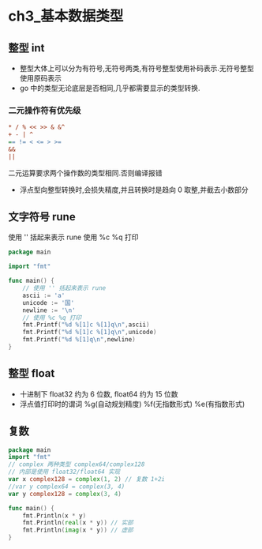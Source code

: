 # ch3_基本数据类型

## 整型 int
- 整型大体上可以分为有符号,无符号两类,有符号整型使用补码表示.无符号整型使用原码表示
- go 中的类型无论底层是否相同,几乎都需要显示的类型转换.

### 二元操作符有优先级
```ini
* / % << >> & &^
+ - | ^
== != < <= > >=
&&
||
```
二元运算要求两个操作数的类型相同.否则编译报错

- 浮点型向整型转换时,会损失精度,并且转换时是趋向 0 取整,并截去小数部分

## 文字符号 rune
使用 '' 括起来表示 rune
使用 %c %q 打印

```go
package main

import "fmt"

func main() {
	// 使用 '' 括起来表示 rune
	ascii := 'a'
	unicode := '国'
	newline := '\n'
	// 使用 %c %q 打印
	fmt.Printf("%d %[1]c %[1]q\n",ascii)
	fmt.Printf("%d %[1]c %[1]q\n",unicode)
	fmt.Printf("%d %[1]q\n",newline)
}
```

## 整型 float
- 十进制下 float32 约为 6 位数, float64 约为 15 位数
- 浮点值打印时的谓词 %g(自动规划精度) %f(无指数形式) %e(有指数形式)

## 复数
```go
package main
import "fmt"
// complex 两种类型 complex64/complex128
// 内部是使用 float32/float64 实现
var x complex128 = complex(1, 2) // 复数 1+2i
//var y complex64 = complex(3, 4)
var y complex128 = complex(3, 4)

func main() {
	fmt.Println(x * y)
	fmt.Println(real(x * y)) // 实部
	fmt.Println(imag(x * y)) // 虚部
}
```